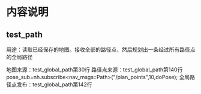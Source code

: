 # 内容说明
## test_path
用途：读取已经保存的地图。接收全部的路径点，然后规划出一条经过所有路径点的全局路径

地图来源：test_global_path第30行
路径点来源：test_global_path第140行pose_sub=nh.subscribe<nav_msgs::Path>("/plan_points",10,doPose);
全局路径点发布：test_global_path第142行